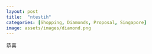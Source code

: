 ```yaml
---
layout: post
title:  "ntestih"
categories: [Shopping, Diamonds, Proposal, Singapore]
image: assets/images/diamond.png
---
```

恭喜